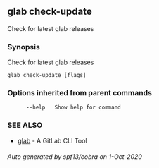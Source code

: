 ## glab check-update

Check for latest glab releases

### Synopsis

Check for latest glab releases

```
glab check-update [flags]
```

### Options inherited from parent commands

```
      --help   Show help for command
```

### SEE ALSO

* [glab](glab.md)	 - A GitLab CLI Tool

###### Auto generated by spf13/cobra on 1-Oct-2020
